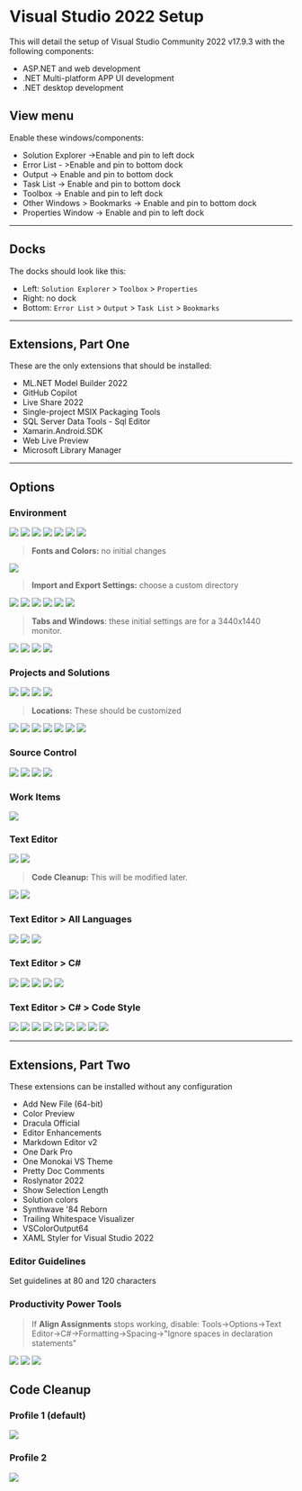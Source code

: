 # Visual Studio 2022 Setup

This will detail the setup of Visual Studio Community 2022 v17.9.3 with the following components:

* ASP.NET and web development
* .NET Multi-platform APP UI development
* .NET desktop development

## View menu

Enable these windows/components:

* Solution Explorer ->Enable and pin to left dock
* Error List - >Enable and pin to bottom dock
* Output -> Enable and pin to bottom dock
* Task List -> Enable and pin to bottom dock
* Toolbox -> Enable and pin to left dock
* Other Windows > Bookmarks -> Enable and pin to bottom dock
* Properties Window -> Enable and pin to left dock

***

## Docks

The docks should look like this:

* Left: `Solution Explorer` > `Toolbox` > `Properties`
* Right: no dock
* Bottom: `Error List` > `Output` > `Task List` > `Bookmarks`

***

## Extensions, Part One

These are the only extensions that should be installed:

* ML.NET Model Builder 2022
* GitHub Copilot
* Live Share 2022
* Single-project MSIX Packaging Tools
* SQL Server Data Tools - Sql Editor
* Xamarin.Android.SDK
* Web Live Preview
* Microsoft Library Manager

***

## Options

### Environment

![](./Visual%20Studio%20Community%202022%20Setup/Pasted%20image%2020240313103118.png)
![](./Visual%20Studio%20Community%202022%20Setup/Pasted%20image%2020240313104048.png)
![](./Visual%20Studio%20Community%202022%20Setup/Pasted%20image%2020240313104105.png)
![](./Visual%20Studio%20Community%202022%20Setup/Pasted%20image%2020240313104122.png)
![](./Visual%20Studio%20Community%202022%20Setup/Pasted%20image%2020240313104134.png)
![](./Visual%20Studio%20Community%202022%20Setup/Pasted%20image%2020240313104151.png)
![](./Visual%20Studio%20Community%202022%20Setup/Pasted%20image%2020240313104205.png)

> **Fonts and Colors:** no initial changes

![](./Visual%20Studio%20Community%202022%20Setup/Pasted%20image%2020240313104253.png)

> **Import and Export Settings:** choose a custom directory

![](./Visual%20Studio%20Community%202022%20Setup/Pasted%20image%2020240313104311.png)
![](./Visual%20Studio%20Community%202022%20Setup/Pasted%20image%2020240313104332.png)
![](./Visual%20Studio%20Community%202022%20Setup/Pasted%20image%2020240313103942.png)
![](./Visual%20Studio%20Community%202022%20Setup/Pasted%20image%2020240313104351.png)
![](./Visual%20Studio%20Community%202022%20Setup/Pasted%20image%2020240313104013.png)
![](./Visual%20Studio%20Community%202022%20Setup/Pasted%20image%2020240313104411.png)

> **Tabs and Windows**: these initial settings are for a 3440x1440 monitor.

![](./Visual%20Studio%20Community%202022%20Setup/Pasted%20image%2020240313105157.png)
![](./Visual%20Studio%20Community%202022%20Setup/Pasted%20image%2020240313105454.png)
![](./Visual%20Studio%20Community%202022%20Setup/Pasted%20image%2020240313105504.png)
![](./Visual%20Studio%20Community%202022%20Setup/Pasted%20image%2020240313105515.png)

### Projects and Solutions
![](./Visual%20Studio%20Community%202022%20Setup/Pasted%20image%2020240313105847.png)
![](./Visual%20Studio%20Community%202022%20Setup/Pasted%20image%2020240313105900.png)
![](./Visual%20Studio%20Community%202022%20Setup/Pasted%20image%2020240313105910.png)
![](./Visual%20Studio%20Community%202022%20Setup/Pasted%20image%2020240313105934.png)

> **Locations:** These should be customized

![](./Visual%20Studio%20Community%202022%20Setup/Pasted%20image%2020240313110031.png)
![](./Visual%20Studio%20Community%202022%20Setup/Pasted%20image%2020240313110045.png)
![](./Visual%20Studio%20Community%202022%20Setup/Pasted%20image%2020240313110058.png)
![](./Visual%20Studio%20Community%202022%20Setup/Pasted%20image%2020240313110109.png)
![](./Visual%20Studio%20Community%202022%20Setup/Pasted%20image%2020240313110146.png)
![](./Visual%20Studio%20Community%202022%20Setup/Pasted%20image%2020240313110156.png)
![](./Visual%20Studio%20Community%202022%20Setup/Pasted%20image%2020240313110205.png)

### Source Control

![](./Visual%20Studio%20Community%202022%20Setup/Pasted%20image%2020240313110254.png)
![](./Visual%20Studio%20Community%202022%20Setup/Pasted%20image%2020240313110315.png)
![](./Visual%20Studio%20Community%202022%20Setup/Pasted%20image%2020240313110329.png)
![](./Visual%20Studio%20Community%202022%20Setup/Pasted%20image%2020240313110338.png)

### Work Items

![](./Visual%20Studio%20Community%202022%20Setup/Pasted%20image%2020240313110408.png)

### Text Editor

![](./Visual%20Studio%20Community%202022%20Setup/Pasted%20image%2020240313130343.png)
![](./Visual%20Studio%20Community%202022%20Setup/Pasted%20image%2020240313111936.png)

> **Code Cleanup:** This will be modified later.

![](./Visual%20Studio%20Community%202022%20Setup/Pasted%20image%2020240313112054.png)
![](./Visual%20Studio%20Community%202022%20Setup/Pasted%20image%2020240313112104.png)

### Text Editor > All Languages

![](./Visual%20Studio%20Community%202022%20Setup/Pasted%20image%2020240313112708.png)
![](./Visual%20Studio%20Community%202022%20Setup/Pasted%20image%2020240313112803.png)
![](./Visual%20Studio%20Community%202022%20Setup/Pasted%20image%2020240313112836.png)

### Text Editor > C\#

![](./Visual%20Studio%20Community%202022%20Setup/Pasted%20image%2020240313113008.png)
![](./Visual%20Studio%20Community%202022%20Setup/Pasted%20image%2020240313113020.png)
![](./Visual%20Studio%20Community%202022%20Setup/Pasted%20image%2020240313113028.png)
![](./Visual%20Studio%20Community%202022%20Setup/Pasted%20image%2020240313113600.png)
![](./Visual%20Studio%20Community%202022%20Setup/Pasted%20image%2020240313113640.png)

### Text Editor > C# > Code Style

![](./Visual%20Studio%20Community%202022%20Setup/Pasted%20image%2020240313114846.png)
![](./Visual%20Studio%20Community%202022%20Setup/Pasted%20image%2020240313120538.png)
![](./Visual%20Studio%20Community%202022%20Setup/Pasted%20image%2020240313120616.png)
![](./Visual%20Studio%20Community%202022%20Setup/Pasted%20image%2020240313120802.png)
![](./Visual%20Studio%20Community%202022%20Setup/Pasted%20image%2020240313120817.png)
![](./Visual%20Studio%20Community%202022%20Setup/Pasted%20image%2020240313121035.png)
![](./Visual%20Studio%20Community%202022%20Setup/Pasted%20image%2020240313121055.png)
![](./Visual%20Studio%20Community%202022%20Setup/Pasted%20image%2020240313121112.png)
![](./Visual%20Studio%20Community%202022%20Setup/Pasted%20image%2020240313121132.png)

***

## Extensions, Part Two

These extensions can be installed without any configuration

* Add New File (64-bit)
* Color Preview
* Dracula Official
* Editor Enhancements
* Markdown Editor v2
* One Dark Pro
* One Monokai VS Theme
* Pretty Doc Comments
* Roslynator 2022
* Show Selection Length
* Solution colors
* Synthwave '84 Reborn
* Trailing Whitespace Visualizer
* VSColorOutput64
* XAML Styler for Visual Studio 2022

### Editor Guidelines

Set guidelines at 80 and 120 characters

### Productivity Power Tools

> If **Align Assignments** stops working, disable: Tools->Options->Text Editor->C#->Formatting->Spacing->"Ignore spaces in declaration statements"

![](./Visual%20Studio%20Community%202022%20Setup/Pasted%20image%2020240313122047.png)
![](./Visual%20Studio%20Community%202022%20Setup/Pasted%20image%2020240313122058.png)
![](./Visual%20Studio%20Community%202022%20Setup/Pasted%20image%2020240313122110.png)

## Code Cleanup

### Profile 1 (default)

![](./Visual%20Studio%20Community%202022%20Setup/Pasted%20image%2020240313130600.png)

### Profile 2

![](./Visual%20Studio%20Community%202022%20Setup/Pasted%20image%2020240313130736.png)